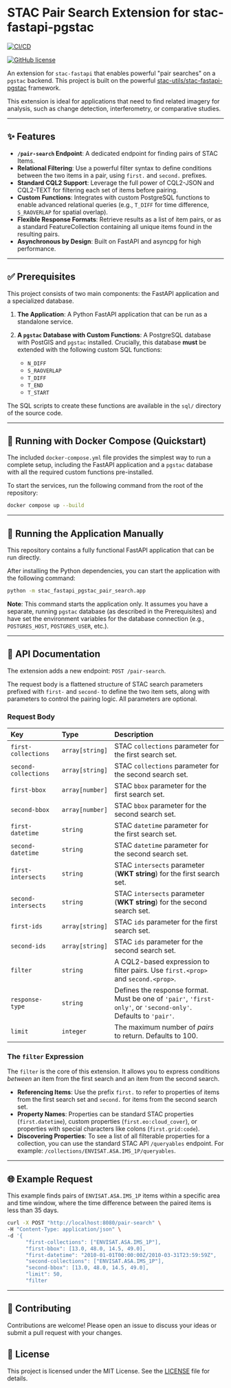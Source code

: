 # STAC Pair Search Extension for stac-fastapi-pgstac

[![CI/CD](https://github.com/EOX-A/stac-fastapi-pgstac-pair-search/actions/workflows/ci.yml/badge.svg)](https://github.com/EOX-A/stac-fastapi-pgstac-pair-search/actions/workflows/python-package.yml)
<!-- [![PyPI package](https://img.shields.io/badge/pypi-stac-fastapi-pgstac-pair-search-blue)](https://pypi.org/project/stac-fastapi-pgstac-pair-search/)
[![PyPI version](https://img.shields.io/pypi/v/stac-fastapi-pgstac-pair-search.svg)](https://pypi.org/project/stac-fastapi-pgstac-pair-search/) -->
[![GitHub license](https://img.shields.io/github/license/EOX-A/stac-fastapi-pgstac-pair-search)](https://github.com/EOX-A/stac-fastapi-pgstac-pair-search/blob/main/LICENSE)

An extension for `stac-fastapi` that enables powerful "pair searches" on a `pgstac` backend. This project is built on the powerful [stac-utils/stac-fastapi-pgstac](https://github.com/stac-utils/stac-fastapi-pgstac) framework.

This extension is ideal for applications that need to find related imagery for analysis, such as change detection, interferometry, or comparative studies.

---
## ✨ Features

* **`/pair-search` Endpoint**: A dedicated endpoint for finding pairs of STAC Items.
* **Relational Filtering**: Use a powerful filter syntax to define conditions between the two items in a pair, using `first.` and `second.` prefixes.
* **Standard CQL2 Support**: Leverage the full power of CQL2-JSON and CQL2-TEXT for filtering each set of items before pairing.
* **Custom Functions**: Integrates with custom PostgreSQL functions to enable advanced relational queries (e.g., `T_DIFF` for time difference, `S_RAOVERLAP` for spatial overlap).
* **Flexible Response Formats**: Retrieve results as a list of item pairs, or as a standard FeatureCollection containing all unique items found in the resulting pairs.
* **Asynchronous by Design**: Built on FastAPI and asyncpg for high performance.

---
## ✅ Prerequisites

This project consists of two main components: the FastAPI application and a specialized database.

1.  **The Application**: A Python FastAPI application that can be run as a standalone service.

2.  **A `pgstac` Database with Custom Functions**: A PostgreSQL database with PostGIS and `pgstac` installed. Crucially, this database **must** be extended with the following custom SQL functions:
    * `N_DIFF`
    * `S_RAOVERLAP`
    * `T_DIFF`
    * `T_END`
    * `T_START`

The SQL scripts to create these functions are available in the `sql/` directory of the source code.

---
## 🐳 Running with Docker Compose (Quickstart)

The included `docker-compose.yml` file provides the simplest way to run a complete setup, including the FastAPI application and a `pgstac` database with all the required custom functions pre-installed.

To start the services, run the following command from the root of the repository:

```bash
docker compose up --build
```

---
## 🚀 Running the Application Manually

This repository contains a fully functional FastAPI application that can be run directly.

After installing the Python dependencies, you can start the application with the following command:

```bash
python -m stac_fastapi_pgstac_pair_search.app
```

**Note**: This command starts the application only. It assumes you have a separate, running `pgstac` database (as described in the Prerequisites) and have set the environment variables for the database connection (e.g., `POSTGRES_HOST`, `POSTGRES_USER`, etc.).

---
## 📖 API Documentation

The extension adds a new endpoint: `POST /pair-search`.

The request body is a flattened structure of STAC search parameters prefixed with `first-` and `second-` to define the two item sets, along with parameters to control the pairing logic. All parameters are optional.

### Request Body

| Key | Type | Description |
| :--- | :--- | :--- |
| `first-collections` | `array[string]` | STAC `collections` parameter for the first search set. |
| `second-collections`| `array[string]` | STAC `collections` parameter for the second search set. |
| `first-bbox` | `array[number]` | STAC `bbox` parameter for the first search set. |
| `second-bbox` | `array[number]` | STAC `bbox` parameter for the second search set. |
| `first-datetime` | `string` | STAC `datetime` parameter for the first search set. |
| `second-datetime` | `string` | STAC `datetime` parameter for the second search set. |
| `first-intersects` | `string` | STAC `intersects` parameter (**WKT string**) for the first search set. |
| `second-intersects` | `string` | STAC `intersects` parameter (**WKT string**) for the second search set. |
| `first-ids` | `array[string]` | STAC `ids` parameter for the first search set. |
| `second-ids` | `array[string]` | STAC `ids` parameter for the second search set. |
| `filter` | `string` | A CQL2-based expression to filter pairs. Use `first.<prop>` and `second.<prop>`. |
| `response-type` | `string` | Defines the response format. Must be one of `'pair'`, `'first-only'`, or `'second-only'`. Defaults to `'pair'`. |
| `limit` | `integer`| The maximum number of *pairs* to return. Defaults to 100. |

### The `filter` Expression

The `filter` is the core of this extension. It allows you to express conditions *between* an item from the first search and an item from the second search.

* **Referencing Items**: Use the prefix `first.` to refer to properties of items from the first search set and `second.` for items from the second search set.
* **Property Names**: Properties can be standard STAC properties (`first.datetime`), custom properties (`first.eo:cloud_cover`), or properties with special characters like colons (`first.grid:code`).
* **Discovering Properties**: To see a list of all filterable properties for a collection, you can use the standard STAC API `/queryables` endpoint. For example: `/collections/ENVISAT.ASA.IMS_1P/queryables`.

---
## 🌐 Example Request

This example finds pairs of `ENVISAT.ASA.IMS_1P` items within a specific area and time window, where the time difference between the paired items is less than 35 days.

```bash
curl -X POST "http://localhost:8080/pair-search" \
-H "Content-Type: application/json" \
-d '{
      "first-collections": ["ENVISAT.ASA.IMS_1P"],
      "first-bbox": [13.0, 48.0, 14.5, 49.0],
      "first-datetime": "2010-01-01T00:00:00Z/2010-03-31T23:59:59Z",
      "second-collections": ["ENVISAT.ASA.IMS_1P"],
      "second-bbox": [13.0, 48.0, 14.5, 49.0],
      "limit": 50,
      "filter
```

---
## 🤝 Contributing

Contributions are welcome! Please open an issue to discuss your ideas or submit a pull request with your changes.

## 📜 License

This project is licensed under the MIT License. See the [LICENSE](LICENSE) file for details.
